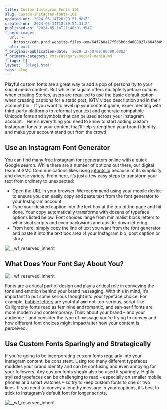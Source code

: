 ```yaml
---
title: Custom Instagram Fonts 101
slug: custom-instagram-fonts-101
updated-on: '2024-05-14T20:29:51.983Z'
created-on: '2024-05-14T18:39:54.311Z'
published-on: '2024-05-14T21:48:01.954Z'
f_hero-image:
  url: >-
    https://cdn.prod.website-files.com/64f7b8a17f5d6b6cd4688027/6643b091253149d8e7ce7a4a_image-asset.png
  alt: null
f_original-publication-date: '2020-12-30T00:00:00.000Z'
f_primary-category: cms/category/social-media.md
f_tags: []
layout: '[blog].html'
tags: blog
---
```


Playful custom fonts are a great way to add a pop of personality to your social media content. But while Instagram offers multiple typeface options when creating Stories, users are required to use the basic default option when creating captions for a static post, IGTV video description and in their account bio.   If you want to level up your content game, experimenting with third-party platforms to reformat your text and generate compatible Unicode fonts and symbols that can be used across your Instagram account.   Here’s everything you need to know to start adding custom Instagram fonts to your content that’ll help strengthen your brand identity and make your account stand out from the crowd.

Use an Instagram Font Generator
-------------------------------

You can find many free Instagram font generators online with a quick Google search. While there are a number of options out there, our digital team at SMC Communications likes using [igfonts.io](https://igfonts.io/) because of its simplicity and diverse variety. From here, it’s just a few easy steps to transform your text from ordinary to unexpected:

*   Open the URL in your browser. We recommend using your mobile device to ensure you can easily copy and paste text from the font generator to your Instagram account.
*   Type your desired caption into the text box at the top of the page and hit done. Your copy automatically transforms with dozens of typeface options listed below. Font choices range from minimalist block letters to whimsical scripts and even backwards and upside-down lettering.
*   From here, simply copy the line of text you want from the font generator and paste it into the text box area of your Instagram bio, post caption or story.

![__wf_reserved_inherit](https://uploads-ssl.webflow.com/64f7b8a17f5d6b6cd4688027/6643b091253149d8e7ce7a4a_image-asset.png)

What Does Your Font Say About You?
----------------------------------

![__wf_reserved_inherit](https://uploads-ssl.webflow.com/64f7b8a17f5d6b6cd4688027/6643b9b08ed7e479b75cf328_Screen%2BShot%2B2020-10-15%2Bat%2B3.49.30%2BPM.png)

Fonts are a critical part of design and play a critical role in conveying the tone and emotion behind your brand messaging. With this in mind, it’s important to put some serious thought into your typeface choice. For example, [bubble letters](https://www.instagram.com/p/B4fxKkBDcXW/?igshid=8ip06ydaapvz) are youthful and not-too-serious, script-like Calligraphy fonts read as feminine and romantic, and san-serif fonts are more modern and contemporary. Think about your brand – and your audience – and consider the type of message you’re trying to convey and how different font choices might impact/alter how your content is perceived.

Use Custom Fonts Sparingly and Strategically
--------------------------------------------

If you’re going to be incorporating custom fonts regularly into your Instagram content, be consistent. Using too many different typefaces muddles your brand identity and can be confusing and even annoying for your followers. Any custom fonts should also be used it sparingly. Highly stylized typefaces can be challenging to read – especially on smaller mobile phones and smart watches – so try to keep custom fonts to one or two lines. If you need to convey a lengthy message in your captions, it’s best to stick to Instagram’s default font for longer scripts.

![__wf_reserved_inherit](https://uploads-ssl.webflow.com/64f7b8a17f5d6b6cd4688027/6643c2b464319adc0c8e0bc8_Screen%2BShot%2B2020-10-15%2Bat%2B3.49.17%2BPM.png)
